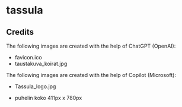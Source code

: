 # tassula

## Credits

The following images are created with the help of ChatGPT (OpenAI):

- favicon.ico
- taustakuva_koirat.jpg

The following images are created with the help of Copilot (Microsoft):

- Tassula_logo.jpg

- puhelin koko 411px x 780px
